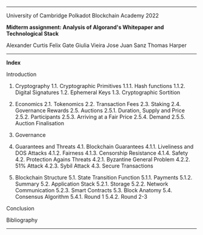 _______
University of Cambridge
Polkadot Blockchain Academy 2022

**Midterm assignment: Analysis of Algorand's Whitepaper and Technological Stack**

Alexander Curtis
Felix Gate
Giulia Vieira
Jose Juan Sanz
Thomas Harper
________

**Index**

Introduction

1. Cryptography
	1.1. Cryptographic Primitives
		1.1.1. Hash functions
		1.1.2. Digital Signatures
	1.2. Ephemeral Keys
	1.3. Cryptographic Sortition

2. Economics
	2.1. Tokenomics
	2.2. Transaction Fees
	2.3. Staking
	2.4. Governance Rewards
	2.5. Auctions
	2.5.1. Duration, Supply and Price
	2.5.2. Participants
	2.5.3. Arriving at a Fair Price
	2.5.4. Demand
	2.5.5. Auction Finalisation

3. Governance

4. Guarantees and Threats
	4.1. Blockchain Guarantees
	4.1.1. Liveliness and DOS Attacks
	4.1.2. Fairness
	4.1.3. Censorship Resistance
	4.1.4. Safety
	4.2. Protection Agains Threats
	4.2.1.  Byzantine General Problem
	4.2.2. 51% Attack
	4.2.3. Sybil Attack
	4.3. Secure Transactions
	
5. Blockchain Structure
	5.1. State Transition Function
	5.1.1. Payments
	5.1.2. Summary
	5.2.  Application Stack
	5.2.1. Storage
	5.2.2. Network Communication
	5.2.3. Smart Contracts
	5.3. Block Anatomy
	5.4. Consensus Algorithm
	5.4.1. Round 1
	5.4.2. Round 2-3

Conclusion

Bibliography

_____
